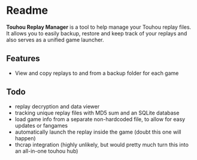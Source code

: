 # Readme

**Touhou Replay Manager** is a tool to help manage your Touhou replay files. It allows you to easily backup, restore and keep track of your replays and also serves as a unified game launcher.

## Features

- View and copy replays to and from a backup folder for each game

## Todo

- replay decryption and data viewer
- tracking unique replay files with MD5 sum and an SQLite database
- load game info from a separate non-hardcoded file, to allow for easy updates or fangames
- automatically launch the replay inside the game (doubt this one will happen)
- thcrap integration (highly unlikely, but would pretty much turn this into an all-in-one touhou hub)
